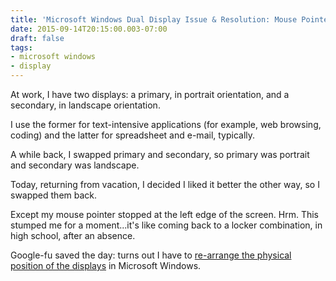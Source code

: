 ```yaml
---
title: 'Microsoft Windows Dual Display Issue & Resolution: Mouse Pointer Stops At Edge of Display'
date: 2015-09-14T20:15:00.003-07:00
draft: false
tags: 
- microsoft windows
- display
---
```


At work, I have two displays: a primary, in portrait orientation, and a secondary, in landscape orientation.  

  

I use the former for text-intensive applications (for example, web browsing, coding) and the latter for spreadsheet and e-mail, typically.

  

A while back, I swapped primary and secondary, so primary was portrait and secondary was landscape. 

  

Today, returning from vacation, I decided I liked it better the other way, so I swapped them back.

  

Except my mouse pointer stopped at the left edge of the screen. Hrm. This stumped me for a moment...it's like coming back to a locker combination, in high school, after an absence.  
  
Google-fu saved the day: turns out I have to [re-arrange the physical position of the displays](https://superuser.com/questions/584697/how-to-permit-cursor-to-leave-left-side-of-screen-with-dual-monitors) in Microsoft Windows.